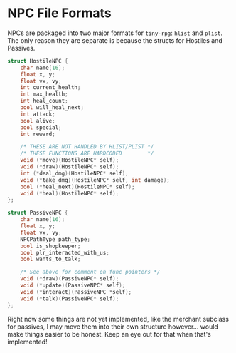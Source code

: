 # NPC File Formats

NPCs are packaged into two major formats for `tiny-rpg`: `hlist` and `plist`. The only reason they are separate is because the structs for Hostiles and Passives.

```c
struct HostileNPC {
    char name[16];
    float x, y;
    float vx, vy;
    int current_health;
    int max_health;
    int heal_count;
    bool will_heal_next;
    int attack;
    bool alive;
    bool special;
    int reward;

    /* THESE ARE NOT HANDLED BY HLIST/PLIST */
    /* THESE FUNCTIONS ARE HARDCODED        */
    void (*move)(HostileNPC* self);
    void (*draw)(HostileNPC* self);
    int (*deal_dmg)(HostileNPC* self);
    void (*take_dmg)(HostileNPC* self, int damage);
    bool (*heal_next)(HostileNPC* self);
    void (*heal)(HostileNPC* self);
};
```

```c
struct PassiveNPC {
    char name[16];
    float x, y;
    float vx, vy;
    NPCPathType path_type;
    bool is_shopkeeper;
    bool plr_interacted_with_us;
    bool wants_to_talk;

    /* See above for comment on func pointers */
    void (*draw)(PassiveNPC* self);
    void (*update)(PassiveNPC* self);
    void (*interact)(PassiveNPC *self);
    void (*talk)(PassiveNPC* self);
};
```

Right now some things are not yet implemented, like the merchant subclass for passives, I may move them into their own structure however... would make things easier to be honest. Keep an eye out for that when that's implemented!